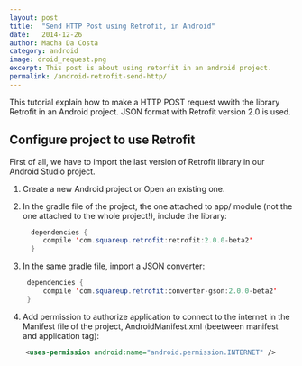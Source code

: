 ```yaml
---
layout: post
title:  "Send HTTP Post using Retrofit, in Android"
date:   2014-12-26
author: Macha Da Costa
category: android
image: droid_request.png
excerpt: This post is about using retorfit in an android project.
permalink: /android-retrofit-send-http/
---
```


This tutorial explain how to make a HTTP POST request wwith the library Retrofit in an Android project. JSON format with Retrofit version 2.0 is used.

## Configure project to use Retrofit
First of all, we have to import the last version of Retrofit library in our Android Studio project.

1. Create a new Android project or Open an existing one.
2. In the gradle file of the project, the one attached to app/ module (not the one attached to the whole project!), include the library:
 
   ~~~ java
	 dependencies {
		compile 'com.squareup.retrofit:retrofit:2.0.0-beta2'
	 } 
   ~~~
3. In the same gradle file, import a JSON converter:
 
   ~~~ java 
	dependencies {
		compile 'com.squareup.retrofit:converter-gson:2.0.0-beta2'
	}
   ~~~
4. Add permission to authorize application to connect to the internet in the Manifest file of the project, AndroidManifest.xml (beetween manifest and application tag):
 
~~~ xml
	<uses-permission android:name="android.permission.INTERNET" />
~~~
